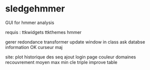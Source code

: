 
# sledgehmmer
GUI for hmmer analysis

requis :
ttkwidgets
ttkthemes
hmmer


gerer redondance
transformer update window in class
ask databse information OK
curseur maj

site:
plot historique des seq ajout
login page
couleur domaines
recouvrement moyen max min
cle triple
improve table

